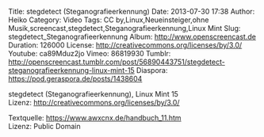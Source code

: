 Title: stegdetect (Steganografieerkennung)
Date: 2013-07-30 17:38
Author: Heiko
Category: Video
Tags: CC by,Linux,Neueinsteiger,ohne Musik,screencast,stegdetect,Steganografieerkennung,Linux Mint
Slug: stegdetect_Steganografieerkennung
Album: http://www.openscreencast.de
Duration: 126000
License: http://creativecommons.org/licenses/by/3.0/
Youtube: ca89Mduz2jo
Vimeo: 86819930
Tumblr: http://openscreencast.tumblr.com/post/56890443751/stegdetect-steganografieerkennung-linux-mint-15
Diaspora: https://pod.geraspora.de/posts/1438604

stegdetect (Steganografieerkennung), Linux Mint 15  
Lizenz: <http://creativecommons.org/licenses/by/3.0/>  
  
Textquelle: <https://www.awxcnx.de/handbuch_11.htm>  
Lizenz: Public Domain

